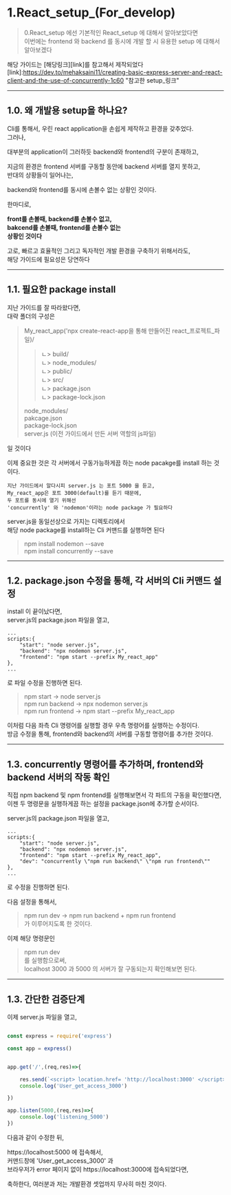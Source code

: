 # 1.React_setup_(For_develop)   

>    0.React_setup 에선 기본적인 React_setup 에 대해서 알아보았다면   
>    이번에는 frontend 와 backend 를 동시에 개발 할 시 유용한 setup 에 대해서 알아보겠다   

해당 가이드는 [해당링크][link]를 참고해서 제작되었다   
[link]:https://dev.to/mehaksaini11/creating-basic-express-server-and-react-client-and-the-use-of-concurrently-1c60 "참고한 setup_링크"   

* * *   



## 1.0. 왜 개발용 setup을 하나요?   

Cli를 통해서, 우린 react application을 손쉽게 제작하고 환경을 갖추었다.  
그러나,   

대부분의 application이 그러하듯 backend와 frontend의 구분이 존재하고,   

지금의 환경은 frontend 서버를 구동할 동안에 backend 서버를 열지 못하고,   
반대의 상황들이 일어나는,   

backend와 frontend를 동시에 손볼수 없는 상황인 것이다.   

한마디로,   

**front를 손볼때, backend를 손볼수 없고,**    
**bakcend를 손볼때, frontend를 손볼수 없는**   
**상황인 것이다**   

고로, 빠르고 효율적인 그리고 독자적인 개발 환경을 구축하기 위해서라도,   
해당 가이드에 필요성은 당연하다   




* * *



## 1.1. 필요한 package install   

지난 가이드를 잘 따라왔다면,   
대략 폴더의 구성은   

>   My_react_app('npx create-react-app을 통해 만들어진 react_프로젝트_파일)/    
>   
>   >   ㄴ> build/   
>   >   ㄴ> node_modules/   
>   >   ㄴ> public/   
>   >   ㄴ> src/    
>   >   ㄴ> package.json   
>   >   ㄴ> package-lock.json    
>   
>   node_modules/   
>   pakcage.json   
>   package-lock.json    
>   server.js (이전 가이드에서 만든 서버 역할의 js파일)   

일 것이다   




이제 중요한 것은 각 서버에서 구동가능하게끔 하는 node pacakge를 install 하는 것이다.   

    지난 가이드에서 알다시피 server.js 는 포트 5000 을 듣고,   
    My_react_app은 포트 3000(default)를 듣기 때문에,   
    두 포트를 동시에 열기 위해선   
    'concurrently' 와 'nodemon'이라는 node package 가 필요하다   




server.js을 동일선상으로 가지는 디렉토리에서   
해당 node package를 install하는 Cli 커맨드를 실행하면 된다   

>   npm install nodemon --save   
>   npm install concurrently --save   

* * *   





## 1.2. package.json 수정을 통해, 각 서버의 Cli 커맨드 설정   

install 이 끝이났다면,   
server.js의 package.json 파일을 열고,   

    ...   
    scripts:{   
        "start": "node server.js",   
        "backend": "npx nodemon server.js",   
        "frontend": "npm start --prefix My_react_app"   
    },   
    ...   

로 파일 수정을 진행하면 된다.   




>   npm start -> node server.js   
>   npm run backend -> npx nodemon server.js   
>   npm run frontend -> npm start --prefix My_react_app   

이처럼 다음 좌측 Cli 명령어를 실행할 경우 우측 명령어를 실행하는 수정이다.   
방금 수정을 통해, frontend와 backend의 서버를 구동할 명령어를 추가한 것이다.   

* * *   





## 1.3. concurrently 명령어를 추가하며, frontend와 backend 서버의 작동 확인   


직접 npm backend 및 npm frontend를 실행해보면서 각 파트의 구동을 확인했다면,   
이젠 두 명령문을 실행하게끔 하는 설정을 package.json에 추가할 순서이다.   

server.js의 package.json 파일을 열고,   

    ...   
    scripts:{   
        "start": "node server.js",   
        "backend": "npx nodemon server.js",   
        "frontend": "npm start --prefix My_react_app",   
        "dev": "concurrently \"npm run backend\" \"npm run frontend\""   
    },   
    ...   

로 수정을 진행하면 된다.




다음 설정을 통해서,   
>   npm run dev -> npm run backend + npm run frontend    
가 이루어지도록 한 것이다.   

이제 해당 명령문인   
>   npm run dev   
를 실행함으로써,   
localhost 3000 과 5000 의 서버가 잘 구동되는지 확인해보면 된다.   

* * *   



## 1.3. 간단한 검증단계   

이제 server.js 파일을 열고,   

```javascript

const express = require('express')

const app = express()


app.get('/',(req,res)=>{

    res.send(`<script> location.href= 'http://localhost:3000' </script>`)
    console.log('User_get_access_3000')

})

app.listen(5000,(req,res)=>{
    console.log('listening_5000')
})

```




다음과 같이 수정한 뒤,   

https://localhost:5000 에 접속해서,   
커맨드창에 'User_get_access_3000' 과   
브라우저가 error 페이지 없이 https://localhost:3000에 접속되었다면,

축하한다, 여러분과 저는 개발환경 셋업까지 무사히 마친 것이다.   
